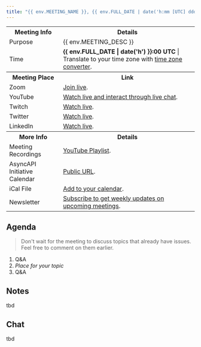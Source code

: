 ```yaml
---
title: "{{ env.MEETING_NAME }}, {{ env.FULL_DATE | date('h:mm [UTC] dddd MMMM Do YYYY') }}"
---
```


<table>
<tr>
<th>Meeting Info</th>
<th>Details</th>
</tr>
<tr>
<td>Purpose</td>
<td>{{ env.MEETING_DESC }}</td>
</tr>
<tr>
<td>Time</td>
<td><strong>{{ env.FULL_DATE | date('h') }}:00 UTC</strong> | Translate to your time zone with <a href="https://dateful.com/convert/coordinated-universal-time-utc?t={{ env.FULL_DATE | date('hh') }}&d={{ env.DATE_ONLY }}">time zone converter</a>.</td>
</tr>
<tr>
<th>Meeting Place</th>
<th>Link</th>
</tr>
<tr>
<td>Zoom</td>
<td><a href="{{ env.ZOOM_LINK }}">Join live</a>.</td>
</tr>
<tr>
<td>YouTube</td>
<td><a href="https://www.youtube.com/asyncapi">Watch live and interact through live chat</a>.</td>
</tr>
<tr>
<td>Twitch</td>
<td><a href="https://www.twitch.tv/asyncapi">Watch live</a>.</td>
</tr>
<tr>
<td>Twitter</td>
<td><a href="https://twitter.com/AsyncAPISpec">Watch live</a>.</td>
</tr>
<tr>
<td>LinkedIn</td>
<td><a href="https://www.linkedin.com/company/asyncapi">Watch live</a>.</td>
</tr>
<tr>
<th>More Info</th>
<th>Details</th>
</tr>
<tr>
<td>Meeting Recordings</td>
<td><a href="https://www.youtube.com/playlist?list=PLbi1gRlP7pijUwZJErzyYf_Rc-PWu4lXS">YouTube Playlist</a>.</td>
</tr>
<tr>
<td>AsyncAPI Initiative Calendar</td>
<td><a href="https://calendar.google.com/calendar/embed?src=c_q9tseiglomdsj6njuhvbpts11c%40group.calendar.google.com&ctz=UTC">Public URL</a>.</td>
</tr>
<tr>
<td>iCal File</td>
<td><a href="https://calendar.google.com/calendar/ical/c_q9tseiglomdsj6njuhvbpts11c%40group.calendar.google.com/public/basic.ics">Add to your calendar</a>.</td>
</tr>
<tr>
<td>Newsletter</td>
<td><a href="https://www.asyncapi.com/newsletter">Subscribe to get weekly updates on upcoming meetings</a>.</td>
</tr>
</table>
  

## Agenda

> Don't wait for the meeting to discuss topics that already have issues. Feel free to comment on them earlier.

1. Q&A
1. _Place for your topic_
1. Q&A

## Notes

tbd

## Chat

tbd
